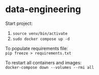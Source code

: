 # data-engineering

Start project:  
1. `source venv/bin/activate`  
2. `sudo docker compose up -d`

To populate requirements file:  
`pip freeze > requirements.txt`

To restart all containers and images:  
`docker-compose down --volumes --rmi all`
